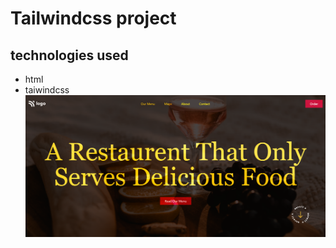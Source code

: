 # Tailwindcss project
## technologies used
  - html
  - taiwindcss
  ![ss](./Tailwind%20css%20project%20ss.png)